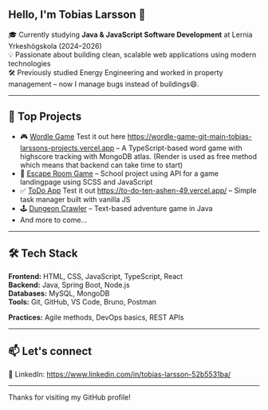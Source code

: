 ## Hello, I'm Tobias Larsson 👋

🎓 Currently studying **Java & JavaScript Software Development** at Lernia Yrkeshögskola (2024–2026)  
💡 Passionate about building clean, scalable web applications using modern technologies  
🛠️  Previously studied Energy Engineering and worked in property management – now I manage bugs instead of buildings😄.

---

## 🚀 Top Projects

- 🎮 [Wordle Game](https://github.com/Tobias-hubs/Wordle-game) Test it out here https://wordle-game-git-main-tobias-larssons-projects.vercel.app – A TypeScript-based word game with highscore tracking with MongoDB atlas. (Render is used as free method which means that backend can take time to start)
- 🧩 [Escape Room Game](https://github.com/Tobias-hubs/ESC-Hacker-Escape-Rooms-Tobias) – School project using API for a game landingpage using SCSS and JavaScript  
- ✅ [ToDo App](https://github.com/Tobias-hubs/ToDo) Test it out https://to-do-ten-ashen-49.vercel.app/ – Simple task manager built with vanilla JS  
- 🕹️ [Dungeon Crawler](https://github.com/Tobias-hubs/dungeon-crawler) – Text-based adventure game in Java
- And more to come...

---

## 🛠️ Tech Stack

**Frontend:** HTML, CSS, JavaScript, TypeScript, React  
**Backend:** Java, Spring Boot, Node.js  
**Databases:** MySQL, MongoDB  
**Tools:** Git, GitHub, VS Code, Bruno, Postman

**Practices:** Agile methods, DevOps basics, REST APIs

---

## 📫 Let's connect

💼 LinkedIn: https://www.linkedin.com/in/tobias-larsson-52b5531ba/

---

Thanks for visiting my GitHub profile!


<!--
**Tobias-hubs/Tobias-hubs** is a ✨ _special_ ✨ repository because its `README.md` (this file) appears on your GitHub profile.

Here are some ideas to get you started:

- 🔭 I’m currently working on ...
- 🌱 I’m currently learning ...
- 👯 I’m looking to collaborate on ...
- 🤔 I’m looking for help with ...
- 💬 Ask me about ...
- 📫 How to reach me: ...
- 😄 Pronouns: ...
- ⚡ Fun fact: ...
-->
